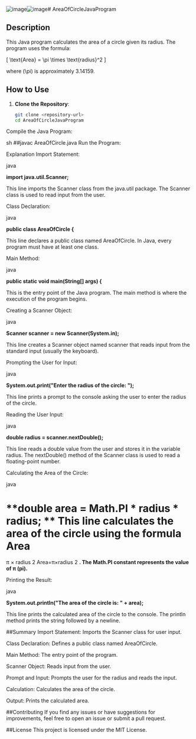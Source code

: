 ![image](https://github.com/user-attachments/assets/8438daa5-3654-4b5d-998b-4e4afa7ee5cd)![image](https://github.com/user-attachments/assets/16f55756-0348-4d73-8380-335a27fabb75)# AreaOfCircleJavaProgram

## Description
This Java program calculates the area of a circle given its radius. The program uses the formula:

\[ \text{Area} = \pi \times \text{radius}^2 \]

where \(\pi\) is approximately 3.14159.

## How to Use
1. **Clone the Repository**:
   ```sh
   git clone <repository-url>
   cd AreaOfCircleJavaProgram
Compile the Java Program:

sh
##javac AreaOfCircle.java
Run the Program:

Explanation
Import Statement:

java

**import java.util.Scanner;**

This line imports the Scanner class from the java.util package. The Scanner class is used to read input from the user.

Class Declaration:

java

**public class AreaOfCircle {**

This line declares a public class named AreaOfCircle. In Java, every program must have at least one class.

Main Method:

java

**public static void main(String[] args) {**

This is the entry point of the Java program. The main method is where the execution of the program begins.

Creating a Scanner Object:

java

**Scanner scanner = new Scanner(System.in);**

This line creates a Scanner object named scanner that reads input from the standard input (usually the keyboard).

Prompting the User for Input:

java

**System.out.print("Enter the radius of the circle: ");**

This line prints a prompt to the console asking the user to enter the radius of the circle.

Reading the User Input:

java

**double radius = scanner.nextDouble();**

This line reads a double value from the user and stores it in the variable radius. The nextDouble() method of the Scanner class is used to read a floating-point number.

Calculating the Area of the Circle:

java

**double area = Math.PI * radius * radius;
**
This line calculates the area of the circle using the formula 
Area
=
π
×
radius
2
Area=π×radius 
2
 **. The Math.PI constant represents the value of π (pi).**

Printing the Result:

java

**System.out.println("The area of the circle is: " + area);**

This line prints the calculated area of the circle to the console. The println method prints the string followed by a newline.

##Summary
Import Statement: Imports the Scanner class for user input.

Class Declaration: Defines a public class named AreaOfCircle.

Main Method: The entry point of the program.

Scanner Object: Reads input from the user.

Prompt and Input: Prompts the user for the radius and reads the input.

Calculation: Calculates the area of the circle.

Output: Prints the calculated area.



##Contributing
If you find any issues or have suggestions for improvements, feel free to open an issue or submit a pull request.

##License
This project is licensed under the MIT License.
